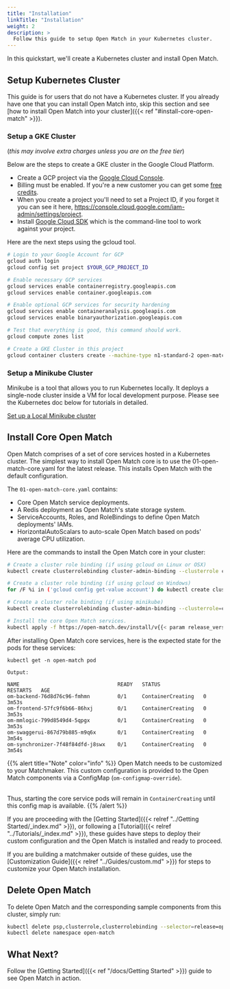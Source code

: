 ```yaml
---
title: "Installation"
linkTitle: "Installation"
weight: 2
description: >
  Follow this guide to setup Open Match in your Kubernetes cluster.
---
```


In this quickstart, we'll create a Kubernetes cluster and install Open Match.

## Setup Kubernetes Cluster

This guide is for users that do not have a Kubernetes cluster. If you already have one that you can install Open Match into, skip this section and see [how to install Open Match into your cluster]({{< ref "#install-core-open-match" >}}).

### Setup a GKE Cluster

(*this may involve extra charges unless you are on the free tier*)

Below are the steps to create a GKE cluster in the Google Cloud Platform.

* Create a GCP project via the [Google Cloud Console](https://console.cloud.google.com/).
* Billing must be enabled. If you're a new customer you can get some [free credits](https://cloud.google.com/free/).
* When you create a project you'll need to set a Project ID, if you forget it you can see it here, https://console.cloud.google.com/iam-admin/settings/project.
* Install [Google Cloud SDK](https://cloud.google.com/sdk/) which is the command-line tool to work against your project.

Here are the next steps using the gcloud tool.

```bash
# Login to your Google Account for GCP
gcloud auth login
gcloud config set project $YOUR_GCP_PROJECT_ID

# Enable necessary GCP services
gcloud services enable containerregistry.googleapis.com
gcloud services enable container.googleapis.com

# Enable optional GCP services for security hardening
gcloud services enable containeranalysis.googleapis.com
gcloud services enable binaryauthorization.googleapis.com

# Test that everything is good, this command should work.
gcloud compute zones list

# Create a GKE Cluster in this project
gcloud container clusters create --machine-type n1-standard-2 open-match-dev-cluster --zone us-west1-a --tags open-match
```

### Setup a Minikube Cluster

Minikube is a tool that allows you to run Kubernetes locally. It deploys a single-node cluster inside a VM for local development purpose. Please see the Kubernetes doc below for tutorials in detailed.

[Set up a Local Minikube cluster](https://kubernetes.io/docs/setup/minikube/)

## Install Core Open Match

Open Match comprises of a set of core services hosted in a Kubernetes cluster. The simplest way to install Open Match core is to use the 01-open-match-core.yaml for the latest release. This installs Open Match with the default configuration.

The `01-open-match-core.yaml` contains:

* Core Open Match service deployments.
* A Redis deployment as Open Match's state storage system.
* ServiceAccounts, Roles, and RoleBindings to define Open Match deployments' IAMs.
* HorizontalAutoScalars to auto-scale Open Match based on pods' average CPU utilization.

Here are the commands to install the Open Match core in your cluster:

```bash
# Create a cluster role binding (if using gcloud on Linux or OSX)
kubectl create clusterrolebinding cluster-admin-binding --clusterrole cluster-admin --user `gcloud config get-value account`

# Create a cluster role binding (if using gcloud on Windows)
for /F %i in ('gcloud config get-value account') do kubectl create clusterrolebinding cluster-admin-binding --clusterrole cluster-admin --user %i

# Create a cluster role binding (if using minikube)
kubectl create clusterrolebinding cluster-admin-binding --clusterrole=cluster-admin --serviceaccount=kube-system:default

# Install the core Open Match services.
kubectl apply -f https://open-match.dev/install/v{{< param release_version >}}/yaml/01-open-match-core.yaml --namespace open-match
```

After installing Open Match core services, here is the expected state for the pods for these services:

```
kubectl get -n open-match pod

Output:

NAME                                READY   STATUS              RESTARTS   AGE
om-backend-76d8d76c96-fmhmn         0/1     ContainerCreating   0          3m53s
om-frontend-57fc9f6b66-86hxj        0/1     ContainerCreating   0          3m53s
om-mmlogic-799d8549d4-5qpgx         0/1     ContainerCreating   0          3m53s
om-swaggerui-867d79b885-m9q6x       0/1     ContainerCreating   0          3m54s
om-synchronizer-7f48f84dfd-j8swx    0/1     ContainerCreating   0          3m54s
```

{{% alert title="Note" color="info" %}}
Open Match needs to be customized to your Matchmaker. 
This custom configuration is provided to the Open Match components via a ConfigMap 
(<code>om-configmap-override</code>).<br/><br/>

Thus, starting the core service pods will remain in <code>ContainerCreating</code> until this config map is
 available.
{{% /alert %}}

If you are proceeding with the [Getting Started]({{< relref "../Getting Started/_index.md" >}}), or following a [Tutorial]({{< relref "../Tutorials/_index.md" >}}), these guides have steps to deploy their custom configuration and the Open Match is installed and ready to proceed.

If you are building a matchmaker outside of these guides, use the [Customization Guide]({{< relref "../Guides/custom.md" >}}) for steps to customize your Open Match installation.

## Delete Open Match

To delete Open Match and the corresponding sample components from this cluster, simply run:

```bash
kubectl delete psp,clusterrole,clusterrolebinding --selector=release=open-match
kubectl delete namespace open-match
```

## What Next?

Follow the [Getting Started]({{< ref "/docs/Getting Started" >}}) guide to see Open Match in action.
